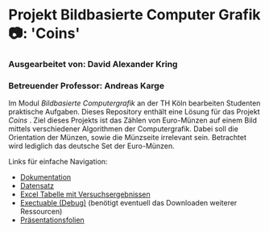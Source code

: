 # Projekt Bildbasierte Computer Grafik :camera:: 'Coins'
### Ausgearbeitet von: David Alexander Kring
### Betreuender Professor: Andreas Karge

Im Modul _Bildbasierte Computergrafik_ an der TH Köln bearbeiten Studenten praktische Aufgaben. Dieses Repository enthält eine Lösung für das Projekt _Coins_ .
Ziel dieses Projekts ist das Zählen von Euro-Münzen auf einem Bild mittels verschiedener Algorithmen der Computergrafik. Dabei soll die Orientation der Münzen, sowie die Münzseite irrelevant sein. Betrachtet wird lediglich das deutsche Set der Euro-Münzen.

Links für einfache Navigation:
- [Dokumentation](https://github.com/dakring/bcg-coins/blob/main/Dokumentation/Bildbasierte_Computergrafik_Coins.pdf)
- [Datensatz](https://github.com/dakring/bcg-coins/tree/main/Datensatz)
- [Excel Tabelle mit Versuchsergebnissen](https://github.com/dakring/bcg-coins/blob/main/Evaluationsergebnisse/Ergebnisse.xlsx)
- [Exectuable (Debug)](https://github.com/dakring/bcg-coins/blob/main/bcg-coins/bin/Debug/bcg-coins.exe) (benötigt eventuell das Downloaden weiterer Ressourcen)
- [Präsentationsfolien]()
